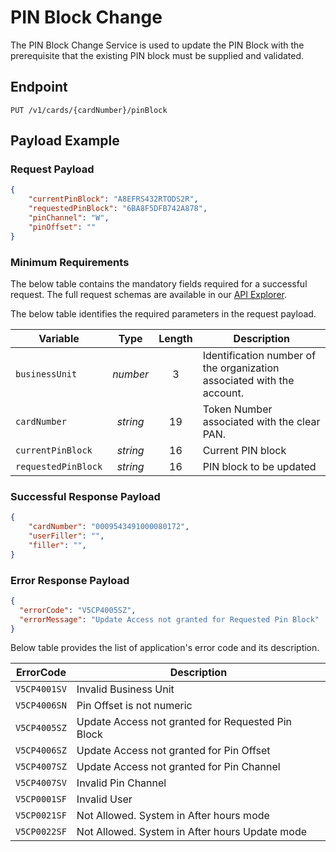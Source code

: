 # PIN Block Change

The PIN Block Change Service is used to update the PIN Block with the prerequisite that the existing PIN block must be supplied and validated.

## Endpoint

`PUT /v1/cards/{cardNumber}/pinBlock`

## Payload Example

### Request Payload

```json
{
    "currentPinBlock": "A8EFRS432RTODS2R",
    "requestedPinBlock": "6BA8F5DFB742A878",
    "pinChannel": "W",    
    "pinOffset": ""
}
```

### Minimum Requirements

The below table contains the mandatory fields required for a successful request. The full request schemas are available in our [API Explorer](../api/?type=put&path=/v1/cards/{cardNumber}/pinBlock).

The below table identifies the required parameters in the request payload.

| Variable | Type | Length | Description |
| -------- | :--: | :------------: | ------------------ |
| `businessUnit` | *number* | 3 | Identification number of the organization associated with the account. |
| `cardNumber` | *string* | 19 | Token Number associated with the clear PAN. |
| `currentPinBlock` | *string* | 16 | Current PIN block |
| `requestedPinBlock` | *string* | 16 | PIN block to be updated |

### Successful Response Payload

```json
{
    "cardNumber": "0009543491000080172",
    "userFiller": "",
    "filler": "",
}
```

### Error Response Payload

```json
{
  "errorCode": "V5CP4005SZ",
  "errorMessage": "Update Access not granted for Requested Pin Block"  
}
```

Below table provides the list of application's error code and its description.

| ErrorCode |  Description |
| --------  | ------------------ |
|`V5CP4001SV`| Invalid Business Unit|  
|`V5CP4006SN`| Pin Offset is not numeric |
|`V5CP4005SZ`| Update Access not granted for Requested Pin Block|
|`V5CP4006SZ`| Update Access not granted for Pin Offset |
|`V5CP4007SZ`| Update Access not granted for Pin Channel |
|`V5CP4007SV`| Invalid Pin Channel|
|`V5CP0001SF`| Invalid User|
|`V5CP0021SF`| Not Allowed. System in After hours mode|
|`V5CP0022SF`| Not Allowed. System in After hours Update mode |
